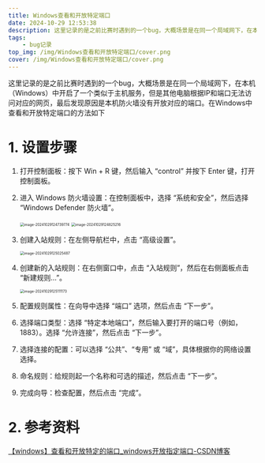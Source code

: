 ```yaml
---
title: Windows查看和开放特定端口
date: 2024-10-29 12:53:38
description: 这里记录的是之前比赛时遇到的一个bug，大概场景是在同一个局域网下，在本机（Windows）中开启了一个类似于主机服务，但是其他电脑根据IP和端口无法访问对应的网页，最后发现原因是本机防火墙没有开放对应的端口。
tags: 
    - bug记录
top_img: /img/Windows查看和开放特定端口/cover.png
cover: /img/Windows查看和开放特定端口/cover.png
---
```


这里记录的是之前比赛时遇到的一个bug，大概场景是在同一个局域网下，在本机（Windows）中开启了一个类似于主机服务，但是其他电脑根据IP和端口无法访问对应的网页，最后发现原因是本机防火墙没有开放对应的端口。在Windows中查看和开放特定端口的方法如下

# 1. 设置步骤

1.   打开控制面板：按下 Win + R 键，然后输入 “control” 并按下 Enter 键，打开控制面板。

2.   进入 Windows 防火墙设置：在控制面板中，选择 “系统和安全”，然后选择 “Windows Defender 防火墙”。

     <img src="/img/Windows查看和开放特定端口/image-20241029124739774.png" alt="image-20241029124739774" style="zoom:50%;" />

     <img src="/img/Windows查看和开放特定端口/image-20241029124825216.png" alt="image-20241029124825216" style="zoom:50%;" />

3.   创建入站规则：在左侧导航栏中，点击 “高级设置”。

     <img src="/img/Windows查看和开放特定端口/image-20241029125025487.png" alt="image-20241029125025487" style="zoom:50%;" />

4.   创建新的入站规则：在右侧窗口中，点击 “入站规则”，然后在右侧面板点击 “新建规则…”。

     <img src="/img/Windows查看和开放特定端口/image-20241029125111173.png" alt="image-20241029125111173" style="zoom:50%;" />

5.   配置规则属性：在向导中选择 “端口” 选项，然后点击 “下一步”。

6.   选择端口类型：选择 “特定本地端口”，然后输入要打开的端口号（例如，1883）。选择 “允许连接”，然后点击 “下一步”。

7.   选择连接的配置：可以选择 “公共”、“专用” 或 “域”，具体根据你的网络设置选择。

8.   命名规则：给规则起一个名称和可选的描述，然后点击 “下一步”。

9.   完成向导：检查配置，然后点击 “完成”。

# 2. 参考资料

[【windows】查看和开放特定的端口_windows开放指定端口-CSDN博客](https://blog.csdn.net/qq_43577613/article/details/132537593)
